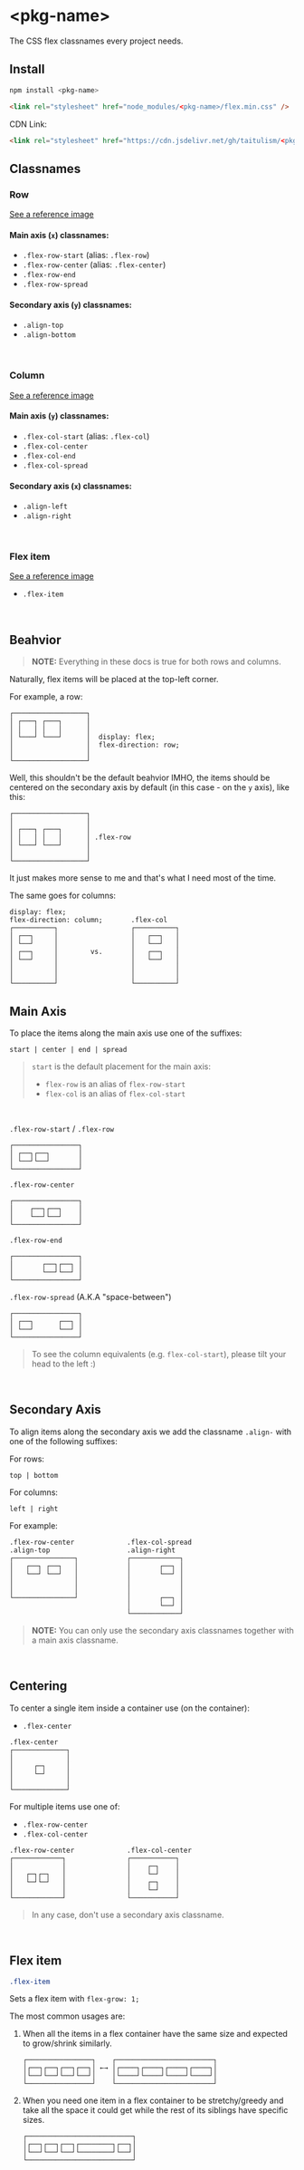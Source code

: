 \<pkg-name>
===========
The CSS flex classnames every project needs.

## Install
```sh
npm install <pkg-name>
```

```html
<link rel="stylesheet" href="node_modules/<pkg-name>/flex.min.css" />
```

CDN Link:
```html
<link rel="stylesheet" href="https://cdn.jsdelivr.net/gh/taitulism/<pkg-name>@latest/flex.min.css" />
```


Classnames
----------
### **Row**
[See a reference image](#rows)

#### Main axis (`x`) classnames:
* `.flex-row-start` (alias: `.flex-row`)
* `.flex-row-center` (alias: `.flex-center`)
* `.flex-row-end`
* `.flex-row-spread`

#### Secondary axis (`y`) classnames:
* `.align-top`
* `.align-bottom`

&nbsp;

### **Column**
[See a reference image](#columns)

#### Main axis (`y`) classnames:
* `.flex-col-start` (alias: `.flex-col`)
* `.flex-col-center`
* `.flex-col-end`
* `.flex-col-spread`

#### Secondary axis (`x`) classnames:
* `.align-left`
* `.align-right`

&nbsp;

### **Flex item**
[See a reference image](#misc)

* `.flex-item`

&nbsp;


Beahvior
--------
> **NOTE:** Everything in these docs is true for both rows and columns.

Naturally, flex items will be placed at the top-left corner.

For example, a row:
```
┌──────────────────┐
│ ┌───┐ ┌───┐      │
│ │   │ │   │      │
│ └───┘ └───┘      │  display: flex;
│                  │  flex-direction: row;
│                  │
└──────────────────┘
```
Well, this shouldn't be the default beahvior IMHO, the items should be centered on the secondary axis by default (in this case - on the `y` axis), like this:
```
┌──────────────────┐
│                  │
│ ┌───┐ ┌───┐      │
│ │   │ │   │      │ .flex-row
│ └───┘ └───┘      │
│                  │
└──────────────────┘
```
It just makes more sense to me and that's what I need most of the time.

The same goes for columns:
```
display: flex;
flex-direction: column;       .flex-col
┌──────────┐                  ┌──────────┐
│ ┌──┐     │                  │   ┌──┐   │
│ └──┘     │                  │   └──┘   │
│ ┌──┐     │        vs.       │   ┌──┐   │
│ └──┘     │                  │   └──┘   │
│          │                  │          │
│          │                  │          │
└──────────┘                  └──────────┘
```

Main Axis
---------
To place the items along the main axis use one of the suffixes:  
```
start | center | end | spread
```
> `start` is the default placement for the main axis:  
> * `flex-row` is an alias of `flex-row-start`  
> * `flex-col` is an alias of `flex-col-start`

&nbsp;

`.flex-row-start` / `.flex-row`
```
┌────────────────┐
│ ┌──┐┌──┐       │
│ └──┘└──┘       │
└────────────────┘
```
`.flex-row-center`
```
┌────────────────┐
│    ┌──┐┌──┐    │
│    └──┘└──┘    │
└────────────────┘
```
`.flex-row-end`
```
┌────────────────┐
│       ┌──┐┌──┐ │
│       └──┘└──┘ │
└────────────────┘
```
`.flex-row-spread` (A.K.A "space-between")
```
┌────────────────┐
│ ┌──┐      ┌──┐ │
│ └──┘      └──┘ │
└────────────────┘
```

> To see the column equivalents (e.g. `flex-col-start`), please tilt your head to the left :)

&nbsp;


Secondary Axis
--------------
To align items along the secondary axis we add the classname `.align-` with one of the following suffixes:

For rows:
```
top | bottom
```

For columns:
```
left | right
```

For example:
```
.flex-row-center             .flex-col-spread
.align-top                   .align-right
┌───────────────┐            ┌────────────┐
│   ┌──┐ ┌──┐   │            │       ┌──┐ │
│   └──┘ └──┘   │            │       └──┘ │
│               │            │            │
│               │            │            │
└───────────────┘            │       ┌──┐ │
                             │       └──┘ │
                             └────────────┘
```
> **NOTE:** You can only use the secondary axis classnames together with a main axis classname.

&nbsp;


Centering
---------
To center a single item inside a container use (on the container):
* `.flex-center`
```
.flex-center
┌─────────────┐
│             │
│     ┌─┐     │
│     └─┘     │
│             │
└─────────────┘
```

For multiple items use one of:
* `.flex-row-center`
* `.flex-col-center`

```
.flex-row-center             .flex-col-center
┌────────────┐               ┌───────────┐
│            │               │    ┌─┐    │
│   ┌─┐┌─┐   │               │    └─┘    │
│   └─┘└─┘   │               │    ┌─┐    │
│            │               │    └─┘    │
└────────────┘               └───────────┘
```


> In any case, don't use a secondary axis classname.

&nbsp;


Flex item
---------
```css
.flex-item
```  
Sets a flex item with `flex-grow: 1;`

The most common usages are:
1. When all the items in a flex container have the same size and expected to grow/shrink similarly.
	```
	┌────────────────┐    ┌────────────────────────┐
	│┌──┐┌──┐┌──┐┌──┐│ ←→ │┌────┐┌────┐┌────┐┌────┐│
	│└──┘└──┘└──┘└──┘│    │└────┘└────┘└────┘└────┘│
	└────────────────┘    └────────────────────────┘
	```
2. When you need one item in a flex container to be stretchy/greedy and take all the space it could get while the rest of its siblings have specific sizes.
	```
	┌──────────────────────────┐
	│┌──┐┌──┐┌──┐┌────────┐┌──┐│
	│└──┘└──┘└──┘└────────┘└──┘│
	└──────────────────────────┘
	```

&nbsp;

&nbsp;

# Reference Images
> **Pseudo Selectors Ahead** - Spaces were added for readability. In real usage the CSS selector should have no spaces (e.g. `.flex-row-start.align-top`)
## Rows 
![flex-row reference](images/flex-row.png)

## Columns
![flex-col reference](images/flex-col.png)

## Misc.
![other flex classnames reference](images/flex-misc.png)

&nbsp;


Development
===========

Open the playground HTML file in the browser
```
./playground/index.html
```

To work with the minified file, run:
```sh
npm run dev
```
and swap CSS references in the playground HTML

Publish
-------
Currently there are no tests.

Before publish run the HTML playground to verify everything visually.

> Todo: Tests
